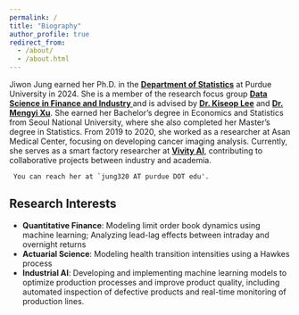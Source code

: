 ```yaml
---
permalink: /
title: "Biography"
author_profile: true
redirect_from: 
  - /about/
  - /about.html
--- 
```


Jiwon Jung earned her Ph.D. in the <a href="https://www.stat.purdue.edu/" target="_blank"><b>Department of Statistics</b></a> at Purdue University in 2024. She is a member of the research focus group <a href="https://sites.google.com/view/purdue-dsfi/home" target="_blank"> <b>Data Science in Finance and Industry </b></a> and is advised by <a href="https://www.stat.purdue.edu/~kiseop/" target="_blank"><b>Dr. Kiseop Lee</b></a> and <a href="https://sites.google.com/view/mxu/home?_ga=2.50296166.1710331856.1676529185-1031281822.1663908437" target="_blank"><b> Dr. Mengyi Xu</b></a>. 
     She earned her Bachelor’s degree in Economics and Statistics from Seoul National University, where she also completed her Master’s degree in Statistics. From 2019 to 2020, she worked as a researcher at Asan Medical Center, focusing on developing cancer imaging analysis. Currently, she serves as a smart factory researcher at <a href="https://vivity.ai/" target="_blank"><b>Vivity AI</b></a>, contributing to collaborative projects between industry and academia.
     
     You can reach her at `jung320 AT purdue DOT edu'.
      
Research Interests
------
* <b>Quantitative Finance</b>: Modeling limit order book dynamics using machine learning; Analyzing lead-lag effects between intraday and overnight returns  
* <b>Actuarial Science</b>: Modeling health transition intensities using a Hawkes process  
* <b>Industrial AI</b>: Developing and implementing machine learning models to optimize production processes and improve product quality, including automated inspection of defective products and real-time monitoring of production lines. 
 

